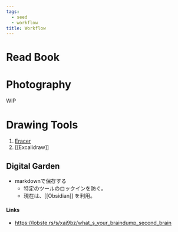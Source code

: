 ```yaml
---
tags:
  - seed
  - workflow
title: Workflow
---
```

# Read Book


# Photography
WIP
# Drawing Tools
1. [Eracer](https://www.eraser.io/)
2. [[Excalidraw]]
## Digital Garden
- markdownで保存する
	- 特定のツールのロックインを防ぐ。
	- 現在は、[[Obsidian]] を利用。

#### Links
- https://lobste.rs/s/xaj9bz/what_s_your_braindump_second_brain
